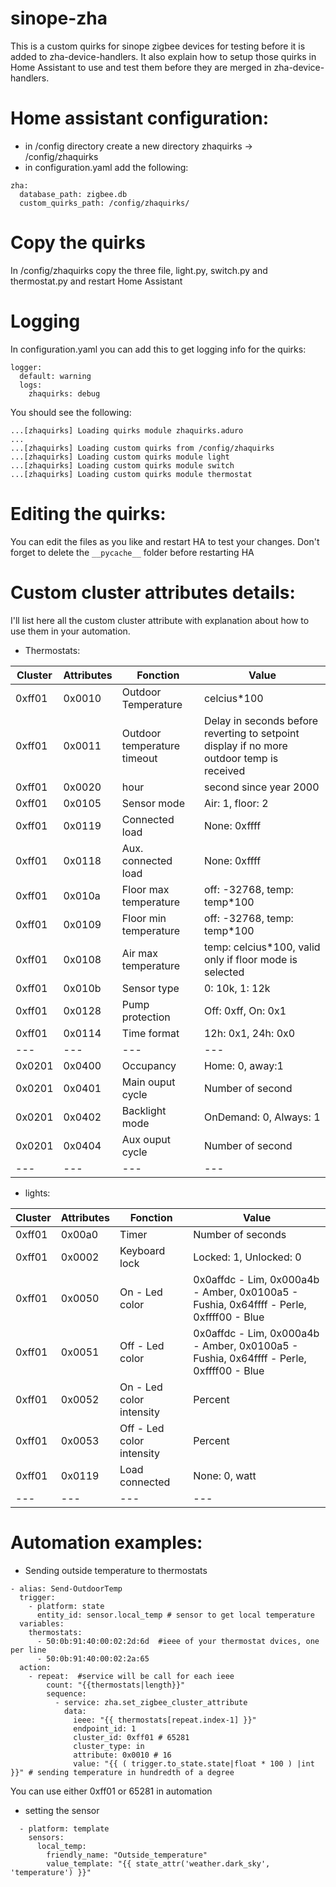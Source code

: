 # sinope-zha
This is a custom quirks for sinope zigbee devices for testing before it is added to zha-device-handlers. It also explain how to setup those quirks in Home Assistant to use and test them before they are merged in zha-device-handlers.

# Home assistant configuration:
- in /config directory create a new directory zhaquirks -> /config/zhaquirks
- in configuration.yaml add the following:
```
zha:
  database_path: zigbee.db
  custom_quirks_path: /config/zhaquirks/
```
# Copy the quirks
In /config/zhaquirks copy the three file, light.py, switch.py and thermostat.py and restart Home Assistant

# Logging
In configuration.yaml you can add this to get logging info for the quirks:
```
logger:
  default: warning
  logs:
    zhaquirks: debug
```
You should see the following:
```
...[zhaquirks] Loading quirks module zhaquirks.aduro
...
...[zhaquirks] Loading custom quirks from /config/zhaquirks
...[zhaquirks] Loading custom quirks module light
...[zhaquirks] Loading custom quirks module switch
...[zhaquirks] Loading custom quirks module thermostat
```

# Editing the quirks:
You can edit the files as you like and restart HA to test your changes. Don't forget to delete the ```__pycache__``` folder before restarting HA

# Custom cluster attributes details:

I'll list here all the custom cluster attribute with explanation about how to use them in your automation.
- Thermostats:

|Cluster|Attributes|Fonction |Value
| --- | --- | --- | ---
|0xff01|0x0010|Outdoor Temperature|celcius*100
|0xff01|0x0011|Outdoor temperature timeout| Delay in seconds before reverting to setpoint display if no more outdoor temp is received
|0xff01|0x0020|hour| second since year 2000
|0xff01|0x0105|Sensor mode|Air: 1, floor: 2
|0xff01|0x0119|Connected load|None: 0xffff
|0xff01| 0x0118|Aux. connected load| None: 0xffff
|0xff01|0x010a|Floor max temperature| off: -32768, temp: temp*100
|0xff01|0x0109|Floor min temperature| off: -32768, temp: temp*100
|0xff01|0x0108|Air max temperature|temp: celcius*100, valid only if floor mode is selected
|0xff01|0x010b|Sensor type|0: 10k, 1: 12k
|0xff01|0x0128|Pump protection| Off: 0xff, On: 0x1
|0xff01|0x0114|Time format|12h: 0x1, 24h: 0x0
| --- | --- | --- | ---
|0x0201| 0x0400 |Occupancy|Home: 0, away:1
|0x0201| 0x0401 |Main ouput cycle|Number of second
|0x0201|0x0402 |Backlight mode|OnDemand: 0, Always: 1
|0x0201| 0x0404|Aux ouput cycle|Number of second
| --- | --- | --- | ---

- lights:

|Cluster|Attributes|Fonction |Value
| --- | --- | --- | ---
0xff01|0x00a0|Timer|Number of seconds
|0xff01| 0x0002|Keyboard lock| Locked: 1, Unlocked: 0
|0xff01|0x0050|On - Led color|0x0affdc - Lim, 0x000a4b - Amber, 0x0100a5 - Fushia, 0x64ffff - Perle, 0xffff00 - Blue
|0xff01|0x0051|Off - Led color|0x0affdc - Lim, 0x000a4b - Amber, 0x0100a5 - Fushia, 0x64ffff - Perle, 0xffff00 - Blue
|0xff01| 0x0052|On - Led color intensity|Percent
|0xff01|0x0053|Off - Led color intensity| Percent
|0xff01|0x0119|Load connected|None: 0, watt
| --- | --- | --- | ---

# Automation examples:
- Sending outside temperature to thermostats
```
- alias: Send-OutdoorTemp
  trigger:
    - platform: state
      entity_id: sensor.local_temp # sensor to get local temperature
  variables:
    thermostats:
      - 50:0b:91:40:00:02:2d:6d  #ieee of your thermostat dvices, one per line
      - 50:0b:91:40:00:02:2a:65
  action:
    - repeat:  #service will be call for each ieee
        count: "{{thermostats|length}}"
        sequence:
          - service: zha.set_zigbee_cluster_attribute
            data:
              ieee: "{{ thermostats[repeat.index-1] }}"
              endpoint_id: 1
              cluster_id: 0xff01 # 65281
              cluster_type: in
              attribute: 0x0010 # 16
              value: "{{ ( trigger.to_state.state|float * 100 ) |int }}" # sending temperature in hundredth of a degree
```
You can use either 0xff01 or 65281 in automation

- setting the sensor
```
  - platform: template
    sensors:
      local_temp:
        friendly_name: "Outside_temperature"
        value_template: "{{ state_attr('weather.dark_sky', 'temperature') }}"
```

